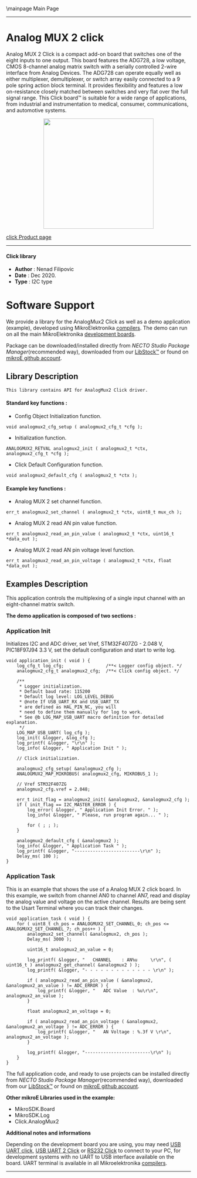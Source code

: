 \mainpage Main Page



---
# Analog MUX 2 click

Analog MUX 2 Click is a compact add-on board that switches one of the eight inputs to one output. This board features the ADG728, a low voltage, CMOS 8-channel analog matrix switch with a serially controlled 2-wire interface from Analog Devices. The ADG728 can operate equally well as either multiplexer, demultiplexer, or switch array easily connected to a 9 pole spring action block terminal. It provides flexibility and features a low on-resistance closely matched between switches and very flat over the full signal range. This Click board™ is suitable for a wide range of applications, from industrial and instrumentation to medical, consumer, communications, and automotive systems.

<p align="center">
  <img src="https://download.mikroe.com/images/click_for_ide/analogmux2_click.png" height=300px>
</p>

[click Product page](https://www.mikroe.com/analog-mux-2-click)

---


#### Click library

- **Author**        : Nenad Filipovic
- **Date**          : Dec 2020.
- **Type**          : I2C type


# Software Support

We provide a library for the AnalogMux2 Click
as well as a demo application (example), developed using MikroElektronika
[compilers](https://www.mikroe.com/necto-studio).
The demo can run on all the main MikroElektronika [development boards](https://www.mikroe.com/development-boards).

Package can be downloaded/installed directly from *NECTO Studio Package Manager*(recommended way), downloaded from our [LibStock&trade;](https://libstock.mikroe.com) or found on [mikroE github account](https://github.com/MikroElektronika/mikrosdk_click_v2/tree/master/clicks).

## Library Description

```
This library contains API for AnalogMux2 Click driver.
```

#### Standard key functions :

- Config Object Initialization function.
```
void analogmux2_cfg_setup ( analogmux2_cfg_t *cfg );
```

- Initialization function.
```
ANALOGMUX2_RETVAL analogmux2_init ( analogmux2_t *ctx, analogmux2_cfg_t *cfg );
```

- Click Default Configuration function.
```
void analogmux2_default_cfg ( analogmux2_t *ctx );
```

#### Example key functions :

- Analog MUX 2 set channel function.
```
err_t analogmux2_set_channel ( analogmux2_t *ctx, uint8_t mux_ch );
```

- Analog MUX 2 read AN pin value function.
```
err_t analogmux2_read_an_pin_value ( analogmux2_t *ctx, uint16_t *data_out );
```

- Analog MUX 2 read AN pin voltage level function.
```
err_t analogmux2_read_an_pin_voltage ( analogmux2_t *ctx, float *data_out );
```

## Examples Description

This application controls the multiplexing of a single input channel
with an eight-channel matrix switch.

**The demo application is composed of two sections :**

### Application Init

Initializes I2C and ADC driver, set Vref, STM32F407ZG - 2.048 V, PIC18F97J94 3.3 V, 
set the default configuration and start to write log.

```
void application_init ( void ) {
    log_cfg_t log_cfg;                /**< Logger config object. */
    analogmux2_cfg_t analogmux2_cfg;  /**< Click config object. */

    /** 
     * Logger initialization.
     * Default baud rate: 115200
     * Default log level: LOG_LEVEL_DEBUG
     * @note If USB_UART_RX and USB_UART_TX 
     * are defined as HAL_PIN_NC, you will 
     * need to define them manually for log to work. 
     * See @b LOG_MAP_USB_UART macro definition for detailed explanation.
     */
    LOG_MAP_USB_UART( log_cfg );
    log_init( &logger, &log_cfg );
    log_printf( &logger, "\r\n" );
    log_info( &logger, " Application Init " );

    // Click initialization.

    analogmux2_cfg_setup( &analogmux2_cfg );
    ANALOGMUX2_MAP_MIKROBUS( analogmux2_cfg, MIKROBUS_1 );
    
    // Vref STM32F407ZG
    analogmux2_cfg.vref = 2.048;
    
    err_t init_flag = analogmux2_init( &analogmux2, &analogmux2_cfg );
    if ( init_flag == I2C_MASTER_ERROR ) {
        log_error( &logger, " Application Init Error. " );
        log_info( &logger, " Please, run program again... " );

        for ( ; ; );
    }

    analogmux2_default_cfg ( &analogmux2 );
    log_info( &logger, " Application Task " );
    log_printf( &logger, "-------------------------\r\n" );
    Delay_ms( 100 );
}
```

### Application Task

This is an example that shows the use of a Analog MUX 2 click board.
In this example, we switch from channel AN0 to channel AN7, 
read and display the analog value and voltage on the active channel.
Results are being sent to the Usart Terminal where you can track their changes.

```
void application_task ( void ) {   
    for ( uint8_t ch_pos = ANALOGMUX2_SET_CHANNEL_0; ch_pos <= ANALOGMUX2_SET_CHANNEL_7; ch_pos++ ) {
        analogmux2_set_channel( &analogmux2, ch_pos );
        Delay_ms( 3000 );
        
        uint16_t analogmux2_an_value = 0;
    
        log_printf( &logger, "   CHANNEL    : AN%u     \r\n", ( uint16_t ) analogmux2_get_channel( &analogmux2 ) );
        log_printf( &logger, "- - - - - - - - - - - - - \r\n" );

        if ( analogmux2_read_an_pin_value ( &analogmux2, &analogmux2_an_value ) != ADC_ERROR ) {
            log_printf( &logger, "   ADC Value  : %u\r\n", analogmux2_an_value );
        }
    
        float analogmux2_an_voltage = 0;

        if ( analogmux2_read_an_pin_voltage ( &analogmux2, &analogmux2_an_voltage ) != ADC_ERROR ) {
            log_printf( &logger, "   AN Voltage : %.3f V \r\n", analogmux2_an_voltage );
        }
        
        log_printf( &logger, "-------------------------\r\n" );
    }   
}
```

The full application code, and ready to use projects can be installed directly from *NECTO Studio Package Manager*(recommended way), downloaded from our [LibStock&trade;](https://libstock.mikroe.com) or found on [mikroE github account](https://github.com/MikroElektronika/mikrosdk_click_v2/tree/master/clicks).

**Other mikroE Libraries used in the example:**

- MikroSDK.Board
- MikroSDK.Log
- Click.AnalogMux2

**Additional notes and informations**

Depending on the development board you are using, you may need
[USB UART click](https://www.mikroe.com/usb-uart-click),
[USB UART 2 Click](https://www.mikroe.com/usb-uart-2-click) or
[RS232 Click](https://www.mikroe.com/rs232-click) to connect to your PC, for
development systems with no UART to USB interface available on the board. UART
terminal is available in all Mikroelektronika
[compilers](https://shop.mikroe.com/compilers).

---
